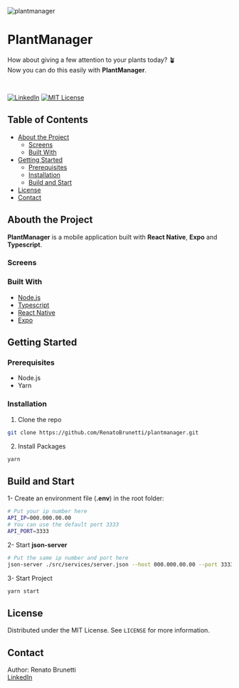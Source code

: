 ![plantmanager](https://renatobrunetti.com.br/public/.github/plantmanager/plantmanager-logo-github.png)

# PlantManager

How about giving a few attention to your plants today? 🪴<br>
Now you can do this easily with **PlantManager**.<br>

<br>

[![LinkedIn][linkedin-shield]][linkedin-url]
[![MIT License][license-shield]][license-url]

## Table of Contents

- [About the Project](#about-the-project)
  - [Screens](#screens)
  - [Built With](#built-with)
- [Getting Started](#getting-started)
  - [Prerequisites](#prerequisites)
  - [Installation](#installation)
  - [Build and Start](#buildandstart)
- [License](#license)
- [Contact](#contact)

## Abouth the Project

**PlantManager** is a mobile application built with **React Native**, **Expo** and **Typescript**.

### Screens

### Built With

- [Node.js](https://nodejs.org/)
- [Typescript](https://www.typescriptlang.org/)
- [React Native](https://reactnative.dev/)
- [Expo](https://expo.io/)

## Getting Started

### Prerequisites

- Node.js
- Yarn

### Installation

1. Clone the repo

```sh
git clone https://github.com/RenatoBrunetti/plantmanager.git
```

2. Install Packages

```sh
yarn
```

## Build and Start

1- Create an environment file (**.env**) in the root folder:

```sh
# Put your ip number here
API_IP=000.000.00.00
# You can use the default port 3333
API_PORT=3333
```

2- Start **json-server**

```sh
# Put the same ip number and port here
json-server ./src/services/server.json --host 000.000.00.00 --port 3333
```

3- Start Project

```sh
yarn start
```

## License

Distributed under the MIT License. See `LICENSE` for more information.

## Contact

Author: Renato Brunetti<br>
[LinkedIn](https://linkedin.com/in/RenatoCarapiaBrunetti/)

<!-- MARKDOWN LINKS & IMAGES -->

[license-shield]: https://img.shields.io/github/license/othneildrew/Best-README-Template.svg?style=flat-square
[license-url]: https://github.com/RenatoBrunetti/MoveIt/blob/master/license.txt
[linkedin-shield]: https://img.shields.io/badge/-LinkedIn-black.svg?style=flat-square&logo=linkedin&colorB=555
[linkedin-url]: https://linkedin.com/in/RenatoCarapiaBrunetti/
